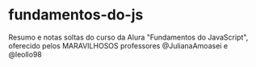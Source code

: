 # fundamentos-do-js

Resumo e notas soltas do curso da Alura "Fundamentos do JavaScript", oferecido pelos MARAVILHOSOS professores @JulianaAmoasei e @leollo98
